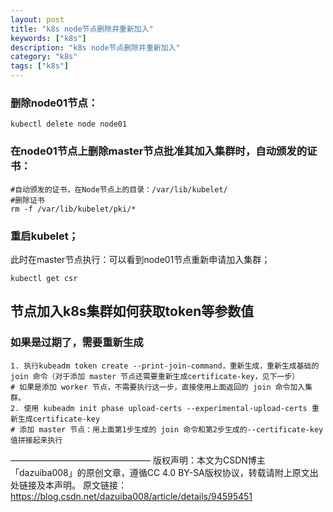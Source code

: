 ```yaml
---
layout: post
title: "k8s node节点删除并重新加入"
keywords: ["k8s"]
description: "k8s node节点删除并重新加入"
category: "k8s"
tags: ["k8s"]
---
```


### 删除node01节点：
```
kubectl delete node node01
```

### 在node01节点上删除master节点批准其加入集群时，自动颁发的证书：
```
#自动颁发的证书，在Node节点上的目录：/var/lib/kubelet/
#删除证书
rm -f /var/lib/kubelet/pki/*
```

### 重启kubelet；
此时在master节点执行：可以看到node01节点重新申请加入集群；
```
kubectl get csr 
```

## 节点加入k8s集群如何获取token等参数值
### 如果是过期了，需要重新生成
```
1. 执行kubeadm token create --print-join-command，重新生成，重新生成基础的 join 命令（对于添加 master 节点还需要重新生成certificate-key，见下一步）
# 如果是添加 worker 节点，不需要执行这一步，直接使用上面返回的 join 命令加入集群。
2. 使用 kubeadm init phase upload-certs --experimental-upload-certs 重新生成certificate-key
# 添加 master 节点：用上面第1步生成的 join 命令和第2步生成的--certificate-key 值拼接起来执行

```
————————————————
版权声明：本文为CSDN博主「dazuiba008」的原创文章，遵循CC 4.0 BY-SA版权协议，转载请附上原文出处链接及本声明。
原文链接：https://blog.csdn.net/dazuiba008/article/details/94595451